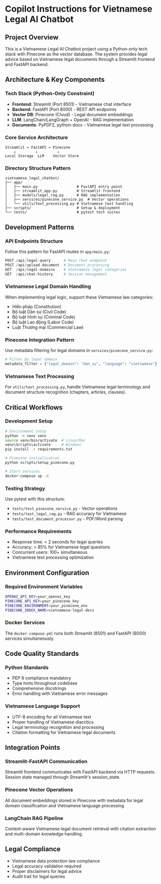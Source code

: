 # Copilot Instructions for Vietnamese Legal AI Chatbot

## Project Overview
This is a Vietnamese Legal AI Chatbot project using a Python-only tech stack with Pinecone as the vector database. The system provides legal advice based on Vietnamese legal documents through a Streamlit frontend and FastAPI backend.

## Architecture & Key Components

### Tech Stack (Python-Only Constraint)
- **Frontend**: Streamlit (Port 8501) - Vietnamese chat interface
- **Backend**: FastAPI (Port 8000) - REST API endpoints  
- **Vector DB**: Pinecone (Cloud) - Legal document embeddings
- **LLM**: LangChain/LangGraph + OpenAI - RAG implementation
- **Documents**: PyPDF2, python-docx - Vietnamese legal text processing

### Core Service Architecture
```
Streamlit ↔ FastAPI ↔ Pinecone
    ↓         ↓         ↓
Local Storage  LLM    Vector Store
```

### Directory Structure Pattern
```
vietnamese_legal_chatbot/
├── app/
│   ├── main.py                  # FastAPI entry point
│   ├── streamlit_app.py         # Streamlit frontend
│   ├── models/legal_rag.py      # RAG implementation
│   ├── services/pinecone_service.py  # Vector operations
│   └── utils/text_processing.py # Vietnamese text handling
├── scripts/                     # Setup & deployment
└── tests/                       # pytest test suites
```

## Development Patterns

### API Endpoints Structure
Follow this pattern for FastAPI routes in `app/main.py`:
```python
POST /api/legal-query      # Main chat endpoint
POST /api/upload-document  # Document processing
GET  /api/legal-domains    # Vietnamese legal categories
GET  /api/chat-history     # Session management
```

### Vietnamese Legal Domain Handling
When implementing legal logic, support these Vietnamese law categories:
- Hiến pháp (Constitution)
- Bộ luật Dân sự (Civil Code) 
- Bộ luật Hình sự (Criminal Code)
- Bộ luật Lao động (Labor Code)
- Luật Thương mại (Commercial Law)

### Pinecone Integration Pattern
Use metadata filtering for legal domains in `services/pinecone_service.py`:
```python
# Filter by legal domain
metadata_filter = {"legal_domain": "dan_su", "language": "vietnamese"}
```

### Vietnamese Text Processing
For `utils/text_processing.py`, handle Vietnamese legal terminology and document structure recognition (chapters, articles, clauses).

## Critical Workflows

### Development Setup
```bash
# Environment setup
python -m venv venv
source venv/bin/activate  # Linux/Mac
venv\Scripts\activate     # Windows
pip install -r requirements.txt

# Pinecone initialization  
python scripts/setup_pinecone.py

# Start services
docker-compose up -d
```

### Testing Strategy
Use pytest with this structure:
- `tests/test_pinecone_service.py` - Vector operations
- `tests/test_legal_rag.py` - RAG accuracy for Vietnamese
- `tests/test_document_processor.py` - PDF/Word parsing

### Performance Requirements
- Response time: < 2 seconds for legal queries
- Accuracy: > 85% for Vietnamese legal questions  
- Concurrent users: 100+ simultaneous
- Vietnamese text processing optimization

## Environment Configuration

### Required Environment Variables
```bash
OPENAI_API_KEY=your_openai_key
PINECONE_API_KEY=your_pinecone_key  
PINECONE_ENVIRONMENT=your_pinecone_env
PINECONE_INDEX_NAME=vietnamese-legal-docs
```

### Docker Services
The `docker-compose.yml` runs both Streamlit (8501) and FastAPI (8000) services simultaneously.

## Code Quality Standards

### Python Standards
- PEP 8 compliance mandatory
- Type hints throughout codebase
- Comprehensive docstrings
- Error handling with Vietnamese error messages

### Vietnamese Language Support
- UTF-8 encoding for all Vietnamese text
- Proper handling of Vietnamese diacritics
- Legal terminology recognition and processing
- Citation formatting for Vietnamese legal documents

## Integration Points

### Streamlit-FastAPI Communication
Streamlit frontend communicates with FastAPI backend via HTTP requests. Session state managed through Streamlit's session_state.

### Pinecone Vector Operations
All document embeddings stored in Pinecone with metadata for legal domain classification and Vietnamese language processing.

### LangChain RAG Pipeline
Context-aware Vietnamese legal document retrieval with citation extraction and multi-domain knowledge handling.

## Legal Compliance
- Vietnamese data protection law compliance
- Legal accuracy validation required
- Proper disclaimers for legal advice
- Audit trail for legal queries
